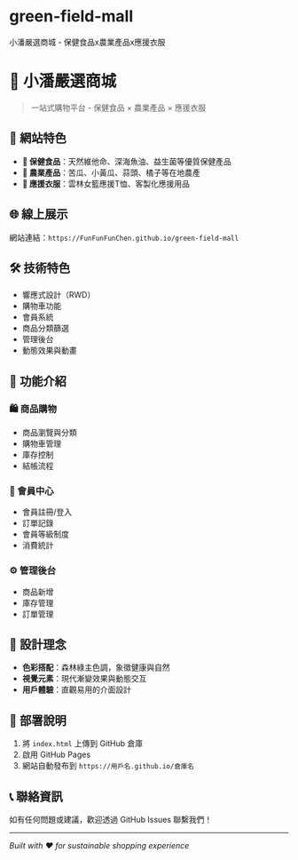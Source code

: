 # green-field-mall
小潘嚴選商城 - 保健食品x農業產品x應援衣服
# 🌱 小潘嚴選商城

> 一站式購物平台 - 保健食品 × 農業產品 × 應援衣服

## 🎯 網站特色

- **💊 保健食品**：天然維他命、深海魚油、益生菌等優質保健產品
- **🌾 農業產品**：苦瓜、小黃瓜、蒜頭、橘子等在地農產
- **👕 應援衣服**：雲林女籃應援T恤、客製化應援用品

## 🌐 線上展示

網站連結：`https://FunFunFunChen.github.io/green-field-mall`

## 🛠️ 技術特色

- 響應式設計（RWD）
- 購物車功能
- 會員系統
- 商品分類篩選
- 管理後台
- 動態效果與動畫

## 📱 功能介紹

### 🛍️ 商品購物
- 商品瀏覽與分類
- 購物車管理
- 庫存控制
- 結帳流程

### 👤 會員中心
- 會員註冊/登入
- 訂單記錄
- 會員等級制度
- 消費統計

### ⚙️ 管理後台
- 商品新增
- 庫存管理
- 訂單管理

## 🎨 設計理念

- **色彩搭配**：森林綠主色調，象徵健康與自然
- **視覺元素**：現代漸變效果與動態交互
- **用戶體驗**：直觀易用的介面設計

## 🚀 部署說明

1. 將 `index.html` 上傳到 GitHub 倉庫
2. 啟用 GitHub Pages
3. 網站自動發布到 `https://用戶名.github.io/倉庫名`

## 📞 聯絡資訊

如有任何問題或建議，歡迎透過 GitHub Issues 聯繫我們！

---

*Built with ❤️ for sustainable shopping experience*
